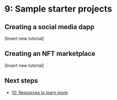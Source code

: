 # 9: Sample starter projects

## Creating a social media dapp 

[Insert new tutorial]

## Creating an NFT marketplace

[Insert new tutorial]

## Next steps

- [10: Resources to learn more](10-resources.md).